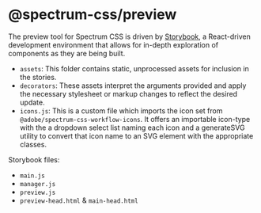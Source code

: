 # @spectrum-css/preview

The preview tool for Spectrum CSS is driven by [Storybook](https://storybook.js.org), a React-driven development environment that allows for in-depth exploration of components as they are being built.

- `assets`: This folder contains static, unprocessed assets for inclusion in the stories.
- `decorators`: These assets interpret the arguments provided and apply the necessary stylesheet or markup changes to reflect the desired update.
- `icons.js`: This is a custom file which imports the icon set from `@adobe/spectrum-css-workflow-icons`. It offers an importable icon-type with the a dropdown select list naming each icon and a generateSVG utility to convert that icon name to an SVG element with the appropriate classes.

Storybook files:
  - `main.js`
  - `manager.js`
  - `preview.js`
  - `preview-head.html` & `main-head.html`
